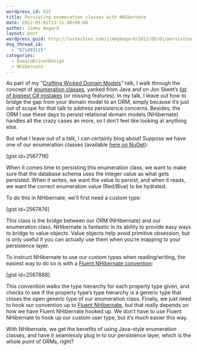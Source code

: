 ```yaml
---
wordpress_id: 625
title: Persisting enumeration classes with NHibernate
date: 2012-05-01T13:31:40+00:00
author: Jimmy Bogard
layout: post
wordpress_guid: http://lostechies.com/jimmybogard/2012/05/01/persisting-enumeration-classes-with-nhibernate/
dsq_thread_id:
  - "671493115"
categories:
  - DomainDrivenDesign
  - NHibernate
---
```

As part of my “[Crafting Wicked Domain Models](http://youtu.be/GubLNJL47K8)” talk, I walk through the concept of [enumeration classes](http://lostechies.com/jimmybogard/2008/08/12/enumeration-classes/), yanked from Java and on Jon Skeet’s [list of biggest C# mistakes](http://vimeo.com/17151234) (or missing features). In my talk, I leave out how to bridge the gap from your domain model to an ORM, simply because it’s just out of scope for that talk to address persistence concerns. Besides, the ORM I use these days to persist relational domain models (NHibernate) handles all the crazy cases an more, so I don’t feel like looking at anything else.

But what I leave out of a talk, I can certainly blog about! Suppose we have one of our enumeration classes (available [here on NuGet](http://nuget.org/packages/Enumeration)):

[gist id=2567716]

When it comes time to persisting this enumeration class, we want to make sure that the database schema uses the integer value as what gets persisted. When it writes, we want the value to persist, and when it reads, we want the correct enumeration value (Red/Blue) to be hydrated.

To do this in NHibernate, we’ll first need a custom type:

[gist id=2567876]

This class is the bridge between our ORM (NHibernate) and our enumeration class. NHibernate is fantastic in its ability to provide easy ways to bridge to value objects. Value objects help avoid primitive obsession, but is only useful if you can actually use them when you’re mapping to your persistence layer.

To instruct NHibernate to use our custom types when reading/writing, the easiest way to do so is with a [Fluent NHibernate convention](https://github.com/jagregory/fluent-nhibernate/wiki/Conventions):

[gist id=2567888]

This convention walks the type hierarchy for each property type given, and checks to see if the property type’s type hierarchy is a generic type that closes the open generic type of our enumeration class. Finally, we just need to hook our convention up to [Fluent NHibernate](http://www.fluentnhibernate.org/), but that really depends on how we have Fluent NHibernate hooked up. We don’t have to use Fluent NHibernate to hook up our custom user type, but it’s _much_ easier this way.

With NHibernate, we get the benefits of using Java-style enumeration classes, and have it seamlessly plug in to our persistence layer, which is the whole point of ORMs, right?